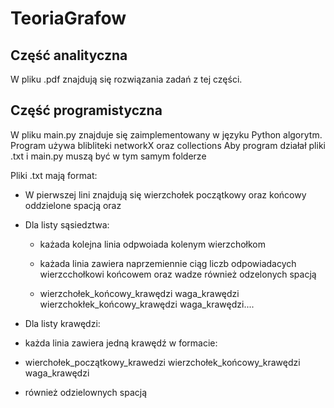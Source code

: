 # TeoriaGrafow

## Część analityczna
W pliku .pdf znajdują się rozwiązania zadań z tej części.

## Część programistyczna
W pliku main.py znajduje się zaimplementowany w języku Python algorytm. 
Program używa blibliteki networkX oraz collections
Aby program działał pliki .txt i main.py muszą być w tym samym folderze 

Pliki .txt mają format:
*  W pierwszej lini znajdują się wierzchołek początkowy oraz końcowy oddzielone spacją
  oraz 
* Dla listy sąsiedztwa:

  * każada kolejna linia odpwoiada kolenym wierzchołkom 
  
   * każada linia zawiera naprzemiennie ciąg liczb odpowiadacych wierzcchołkowi końcowem oraz wadze również odzelonych spacją 
  
  * wierzchołek_końcowy_krawędzi waga_krawędzi wierzchokłek_końcowy_krawędzi waga_krawędzi....
  
 * Dla listy krawędzi:
 
  * każda linia zawiera jedną krawędź w formacie:
  
  * wierchołek_początkowy_krawedzi wierzchołek_końcowy_krawędzi waga_krawędzi
  
  * również odzielownych spacją
